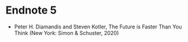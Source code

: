 # Endnote 5

* Peter H. Diamandis and Steven Kotler, The Future is Faster Than You Think \(New York: Simon & Schuster, 2020\)

